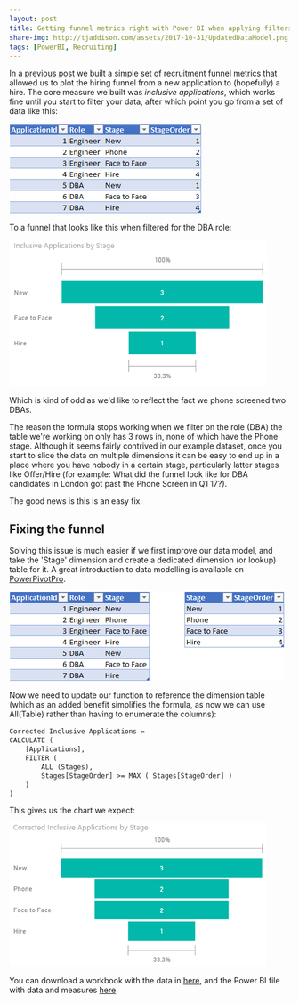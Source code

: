 ```yaml
---
layout: post
title: Getting funnel metrics right with Power BI when applying filters
share-img: http://tjaddison.com/assets/2017-10-31/UpdatedDataModel.png
tags: [PowerBI, Recruiting]
---
```

In a [previous post](/2017/09/10/Creating-recruitment-funnel-metrics-in-Power-BI) we built a simple set of recruitment funnel metrics that allowed us to plot the hiring funnel from a new application to (hopefully) a hire.  The core measure we built was *inclusive applications*, which works fine until you start to filter your data, after which point you go from a set of data like this:

![Initial Data Model](/assets/2017-10-31/ApplicationData.png)

To a funnel that looks like this when filtered for the DBA role:

![Wrong Funnel](/assets/2017-10-31/DBAFunnel.png)

Which is kind of odd as we'd like to reflect the fact we phone screened two DBAs.

The reason the formula stops working when we filter on the role (DBA) the table we're working on only has 3 rows in, none of which have the Phone stage.  Although it seems fairly contrived in our example dataset, once you start to slice the data on multiple dimensions it can be easy to end up in a place where you have nobody in a certain stage, particularly latter stages like Offer/Hire (for example: What did the funnel look like for DBA candidates in London got past the Phone Screen in Q1 17?).

The good news is this is an easy fix.

<!--more-->
## Fixing the funnel

Solving this issue is much easier if we first improve our data model, and take the 'Stage' dimension and create a dedicated dimension (or lookup) table for it.  A great introduction to data modelling is available on [PowerPivotPro](https://powerpivotpro.com/2016/02/data-modeling-power-pivot-power-bi/).

![Updated Data Model](/assets/2017-10-31/UpdatedDataModel.png)

Now we need to update our function to reference the dimension table (which as an added benefit simplifies the formula, as now we can use All(Table) rather than having to enumerate the columns):

```dax
Corrected Inclusive Applications = 
CALCULATE (
    [Applications],
    FILTER (
        ALL (Stages),
        Stages[StageOrder] >= MAX ( Stages[StageOrder] )
    )
)
```

This gives us the chart we expect:

![Correct Funnel](/assets/2017-10-31/UpdatedDBAFunnel.png)

You can download a workbook with the data in [here](/assets/2017-10-31/Data.xlsx), and the Power BI file with data and measures [here](/assets/2017-10-31/FunnelSample.pbix).